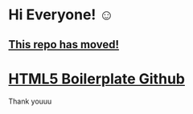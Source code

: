 # Hi Everyone! ☺

## [This repo has moved!](https://github.com/h5bp/html5-boilerplate)

# [HTML5 Boilerplate Github](https://github.com/h5bp/html5-boilerplate)

Thank youuu
